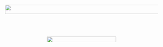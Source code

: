 

<p align="center"><img src="/LatexSourceCodes/tex/a3a1ef1f826eb2605b5fc12da23f63b2.svg?invert_in_darkmode&sanitize=true" align=middle width=556.59661695pt height=29.58934275pt/></p>

<p align="center"><img src="/LatexSourceCodes/tex/a57c132e575dc72f84490c72293ba0a1.svg?invert_in_darkmode&sanitize=true" align=middle width=85.90326524999999pt height=17.2418697pt/></p>

<p align="center"><img src="/LatexSourceCodes/tex/d2a39530174dd1f91bacea93a1e9fb23.svg?invert_in_darkmode&sanitize=true" align=middle width=172.54658024999998pt height=15.936036599999998pt/></p>

<p align="center"><img src="/LatexSourceCodes/tex/a9c0b75a5ad8e9ec406d2e8f6be208e2.svg?invert_in_darkmode&sanitize=true" align=middle width=227.14151129999996pt height=18.46570605pt/></p>
